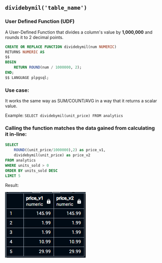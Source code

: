 ## `dividebymil('table_name')`
### User Defined Function (UDF)
A User-Defined Function that divides a column's value by **1,000,000** and rounds it to 2 decimal points.

```sql
CREATE OR REPLACE FUNCTION dividebymil(num NUMERIC)
RETURNS NUMERIC AS
$$
BEGIN
    RETURN ROUND(num / 1000000, 2);
END;
$$ LANGUAGE plpgsql;
```

### Use case:
It works the same way as SUM/COUNT/AVG in a way that it returns a scalar value.

Example: `SELECT dividebymil(unit_price) FROM analytics`

### Calling the function matches the data gained from calculating it in-line:
```sql
SELECT
	ROUND((unit_price/1000000),2) as price_v1,
	dividebymil(unit_price) as price_v2
FROM analytics
WHERE units_sold > 0
ORDER BY units_sold DESC
LIMIT 5
```
Result:

![usecase img](../img/usecase_02.png)